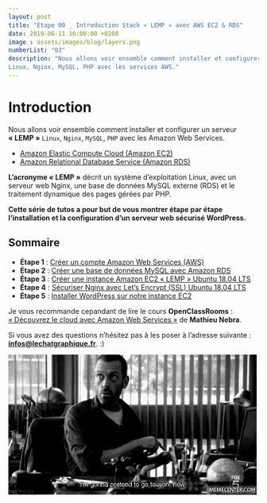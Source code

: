 ```yaml
---
layout: post
title: "Étape 00 _ Introduction Stack « LEMP » avec AWS EC2 & RDS"
date: 2019-06-11 16:00:00 +0200
image : assets/images/blog/layers.png
numberList: "03"
description: "Nous allons voir ensemble comment installer et configurer un serveur « LEMP » 
Linux, Nginx, MySQL, PHP avec les services AWS."
---
```

# Introduction 
Nous allons voir ensemble comment installer et configurer un serveur **« LEMP »**  `Linux`, `Nginx`, `MySQL`, `PHP` avec les Amazon Web Services. 

- [Amazon Elastic Compute Cloud (Amazon EC2)](https://aws.amazon.com/fr/ec2/)
- [Amazon Relational Database Service (Amazon RDS)](https://aws.amazon.com/fr/rds/)

**L’acronyme « LEMP »** décrit un système d’exploitation Linux, avec un serveur web Nginx, une base de données MySQL externe (RDS)  et le traitement dynamique des pages gérées par PHP.

**Cette série de tutos a pour but de vous montrer étape par étape l’installation et la configuration d’un serveur web sécurisé WordPress.**

## Sommaire
- **Étape 1** : [Créer un compte Amazon Web Services (AWS)](https://lechatgraphique.github.io/blog/ep1-inscription-compte-aws)
- **Étape 2** : [Créer une base de données MySQL avec Amazon RDS](https://lechatgraphique.github.io/blog/ep2-creer-base-de-donnees-avec-aws-rds)
- **Étape 3** : [Créer une instance Amazon EC2 « LEMP » Ubuntu 18.04 LTS](https://lechatgraphique.github.io/blog/ep3-instance-ec2-aws-lemp-ubuntu)
- **Étape 4** : [Sécuriser Nginx avec Let’s Encrypt (SSL) Ubuntu 18.04 LTS](https://lechatgraphique.github.io/blog/ep4-lets-encrypt-nginx-ssl)
- **Étape 5** : [Installer WordPress sur notre instance EC2](https://lechatgraphique.github.io/blog/ep5-install-wordpress-aws-ec2)

Je vous recommande cepandant de lire le cours **OpenClassRooms** : [« Découvrez le cloud avec Amazon Web Services »](https://openclassrooms.com/fr/courses/4810836-decouvrez-le-cloud-avec-amazon-web-services) de **Mathieu Nebra**.

Si vous avez des questions n’hésitez pas à les poser à l’adresse suivante : **infos@lechatgraphique.fr**. :)

![Ready!](/assets/images/blog/ready.gif)
